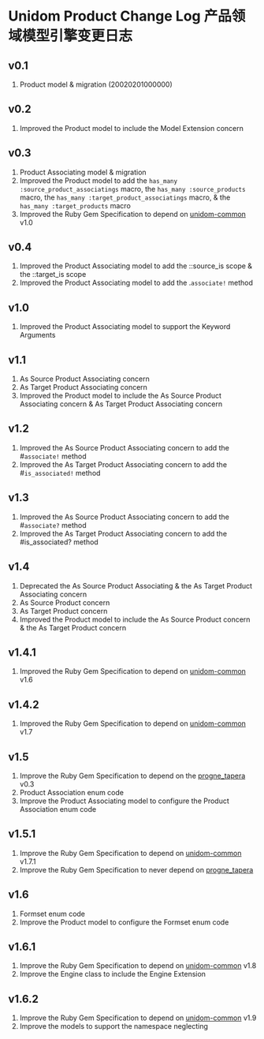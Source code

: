# Unidom Product Change Log 产品领域模型引擎变更日志

## v0.1
1. Product model & migration (20020201000000)

## v0.2
1. Improved the Product model to include the Model Extension concern

## v0.3
1. Product Associating model & migration
2. Improved the Product model to add the ``has_many :source_product_associatings`` macro, the ``has_many :source_products`` macro, the ``has_many :target_product_associatings`` macro, & the ``has_many :target_products`` macro
3. Improved the Ruby Gem Specification to depend on [unidom-common](https://github.com/topbitdu/unidom-common) v1.0

## v0.4
1. Improved the Product Associating model to add the ::source_is scope & the ::target_is scope
2. Improved the Product Associating model to add the .``associate!`` method

## v1.0
1. Improved the Product Associating model to support the Keyword Arguments

## v1.1
1. As Source Product Associating concern
2. As Target Product Associating concern
3. Improved the Product model to include the As Source Product Associating concern & As Target Product Associating concern

## v1.2
1. Improved the As Source Product Associating concern to add the #``associate!`` method
2. Improved the As Target Product Associating concern to add the #``is_associated!`` method

## v1.3
1. Improved the As Source Product Associating concern to add the #``associate?`` method
2. Improved the As Target Product Associating concern to add the #is_associated? method

## v1.4
1. Deprecated the As Source Product Associating & the As Target Product Associating concern
2. As Source Product concern
3. As Target Product concern
4. Improved the Product model to include the As Source Product concern & the As Target Product concern

## v1.4.1
1. Improved the Ruby Gem Specification to depend on [unidom-common](https://github.com/topbitdu/unidom-common) v1.6

## v1.4.2
1. Improved the Ruby Gem Specification to depend on [unidom-common](https://github.com/topbitdu/unidom-common) v1.7

## v1.5
1. Improve the Ruby Gem Specification to depend on the [progne_tapera](https://github.com/topbitdu/progne_tapera) v0.3
2. Product Association enum code
3. Improve the Product Associating model to configure the Product Association enum code

## v1.5.1
1. Improve the Ruby Gem Specification to depend on [unidom-common](https://github.com/topbitdu/unidom-common) v1.7.1
2. Improve the Ruby Gem Specification to never depend on [progne_tapera](https://github.com/topbitdu/progne_tapera)

## v1.6
1. Formset enum code
2. Improve the Product model to configure the Formset enum code

## v1.6.1
1. Improve the Ruby Gem Specification to depend on [unidom-common](https://github.com/topbitdu/unidom-common) v1.8
2. Improve the Engine class to include the Engine Extension

## v1.6.2
1. Improve the Ruby Gem Specification to depend on [unidom-common](https://github.com/topbitdu/unidom-common) v1.9
2. Improve the models to support the namespace neglecting
